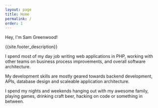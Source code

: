 ```yaml
---
layout: page
title: Home
permalink: /
order: 1
---
```


Hey, I'm Sam Greenwood!

{{site.footer_description}}

I spend most of my day job writing web applications in PHP, working with other teams on business process improvements, and overall software architecture.

My development skills are mostly geared towards backend development, APIs, database design and scaleable application architecture.

I spend my nights and weekends hanging out with my awesome family, playing games, drinking craft beer, hacking on code or something in between.
